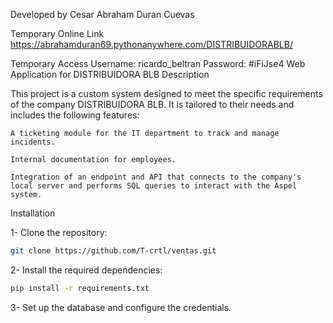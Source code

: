 Developed by Cesar Abraham Duran Cuevas

Temporary Online Link
https://abrahamduran69.pythonanywhere.com/DISTRIBUIDORABLB/

Temporary Access
Username: ricardo_beltran
Password: #iFiJse4
Web Application for DISTRIBUIDORA BLB
Description

This project is a custom system designed to meet the specific requirements of the company DISTRIBUIDORA BLB. It is tailored to their needs and includes the following features:

    A ticketing module for the IT department to track and manage incidents.

    Internal documentation for employees.

    Integration of an endpoint and API that connects to the company's local server and performs SQL queries to interact with the Aspel system.

Installation

1- Clone the repository:
```bash
git clone https://github.com/T-crtl/ventas.git
```

2- Install the required dependencies:
```bash
pip install -r requirements.txt
```
3- Set up the database and configure the credentials.